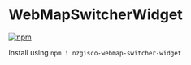 # WebMapSwitcherWidget

[![npm](https://img.shields.io/npm/v/nzgisco-webmap-switcher-widget.svg)]()

Install using 
`npm i nzgisco-webmap-switcher-widget`
